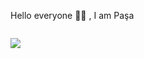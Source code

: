Hello everyone 👋🏻 , I am Paşa

<div style="display:flex;align-items:center;justify-content:center....">

![](https://github-readme-streak-stats.herokuapp.com/?user=pasaismihan&theme=vue&hide_border=true)<br/>


</div>

